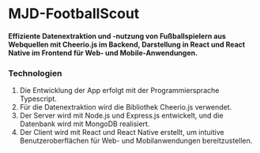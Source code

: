 # MJD-FootballScout
#### Effiziente Datenextraktion und -nutzung von Fußballspielern aus Webquellen mit Cheerio.js im Backend, Darstellung in React und React Native im Frontend für Web- und Mobile-Anwendungen.
### Technologien
1. Die Entwicklung der App erfolgt mit der Programmiersprache Typescript. 
2. Für die Datenextraktion wird die Bibliothek Cheerio.js verwendet. 
3. Der Server wird mit Node.js und Express.js entwickelt, und die Datenbank wird mit MongoDB realisiert. 
4. Der Client wird mit React und React Native erstellt, um intuitive Benutzeroberflächen für Web- und Mobilanwendungen bereitzustellen. 

